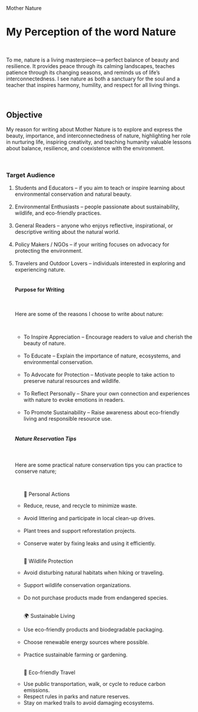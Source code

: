 <!DOCTYPE html> 
<head>
 Mother Nature<br>
</head>
<body>
<h1> My Perception of the word Nature</h1><br>
<p>To me, nature is a living masterpiece—a perfect balance of beauty and resilience. It provides peace through its calming landscapes, teaches patience through its changing seasons, and reminds us of life’s interconnectedness. I see nature as both a sanctuary for the soul and a teacher that inspires harmony, humility, and respect for all living things.</p><br>
<h2>Objective</h2>
<p>My reason for writing about Mother Nature is to explore and express the beauty, importance, and interconnectedness of nature, highlighting her role in nurturing life, inspiring creativity, and teaching humanity valuable lessons about balance, resilience, and coexistence with the environment.</p><br>
 <h3>Target Audience</h3>
<ol>
<li>Students and Educators – if you aim to teach or inspire learning about environmental conservation and natural beauty.</li><br>
<li>Environmental Enthusiasts – people passionate about sustainability, wildlife, and eco-friendly practices.</li><br>
<li>General Readers – anyone who enjoys reflective, inspirational, or descriptive writing about the natural world.</li><br>
<li>Policy Makers / NGOs – if your writing focuses on advocacy for protecting the environment.</li><br>
<li>Travelers and Outdoor Lovers – individuals interested in exploring and experiencing nature.</li><br>
<h4>Purpose for Writing </h4><br>
<p>Here are some of the reasons I choose to write about nature:</p><br>
<ul>
<li>To Inspire Appreciation – Encourage readers to value and cherish the beauty of nature.</li><br>
<li>To Educate – Explain the importance of nature, ecosystems, and environmental conservation.</li><br>
<li>To Advocate for Protection – Motivate people to take action to preserve natural resources and wildlife.</li><br>
<li>To Reflect Personally – Share your own connection and experiences with nature to evoke emotions in readers.</li><br>
<li>To Promote Sustainability – Raise awareness about eco-friendly living and responsible resource use.</li><br>
</ul>
<h5>Nature Reservation Tips</h5><br>
<p>Here are some practical nature conservation tips you can practice to conserve nature;</p><br>
<ol>
<li="1">🌱 Personal Actions</li>
</ol>
 <ul>
<li>Reduce, reuse, and recycle to minimize waste.</li><br>
<li>Avoid littering and participate in local clean-up drives.</li><br>
<li>Plant trees and support reforestation projects.</li><br>
<li>Conserve water by fixing leaks and using it efficiently.</li><br>
</ul>
<ol>
<li="2">🐾 Wildlife Protection</li>
</ol>
<ul>
<li>Avoid disturbing natural habitats when hiking or traveling.</li><br>
<li>Support wildlife conservation organizations.</li><br>
<li>Do not purchase products made from endangered species.</li><br>
</ul>
<ol>
<li="3">🌍 Sustainable Living</li>
</ol>
 <ul>
<li>Use eco-friendly products and biodegradable packaging.</li><br>
<li>Choose renewable energy sources where possible.</li><br>
<li>Practice sustainable farming or gardening.</li><br>
</ul>
<ol>
<li="4">🚌 Eco-friendly Travel</li>
</ol>
<ul>
<li>Use public transportation, walk, or cycle to reduce carbon emissions.</li>
<li>Respect rules in parks and nature reserves.</li>
<li>Stay on marked trails to avoid damaging ecosystems.</li>
</ul>
</body>
</html>
